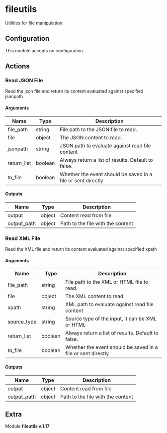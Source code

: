# fileutils



Utilities for file manipulation.

## Configuration



This module accepts no configuration.







## Actions

### Read JSON File

Read the json file and return its content evaluated against specified jsonpath



#### Arguments

| Name      |  Type   |  Description  |
| --------- | ------- | --------------------------- |
| file_path | string | File path to the JSON file to read. |
| file | object | The JSON content to read. |
| jsonpath | string | JSON path to evaluate against read file content |
| return_list | boolean | Always return a list of results. Default to false. |
| to_file | boolean | Whether the event should be saved in a file or sent directly |






#### Outputs
| Name      |  Type   |  Description  |
| --------- | ------- | --------------------------- |
| output | object | Content read from file |
| output_path | object | Path to the file with the content |







### Read XML File

Read the XML file and return its content evaluated against specified xpath



#### Arguments

| Name      |  Type   |  Description  |
| --------- | ------- | --------------------------- |
| file_path | string | File path to the XML or HTML file to read. |
| file | object | The XML content to read. |
| xpath | string | XML path to evaluate against read file content |
| source_type | string | Source type of the input, it can be XML or HTML |
| return_list | boolean | Always return a list of results. Default to false. |
| to_file | boolean | Whether the event should be saved in a file or sent directly |






#### Outputs
| Name      |  Type   |  Description  |
| --------- | ------- | --------------------------- |
| output | object | Content read from file |
| output_path | object | Path to the file with the content |












## Extra

Module **fileutils v.1.17**
